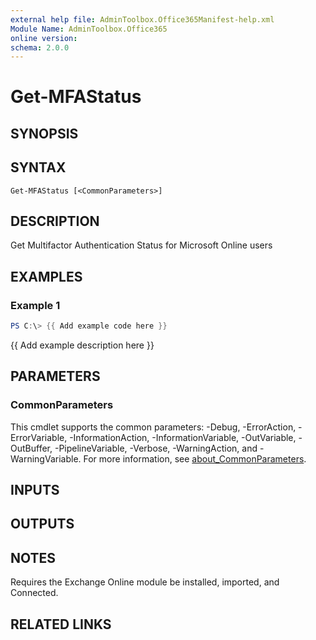 ```yaml
---
external help file: AdminToolbox.Office365Manifest-help.xml
Module Name: AdminToolbox.Office365
online version:
schema: 2.0.0
---
```


# Get-MFAStatus

## SYNOPSIS

## SYNTAX

```
Get-MFAStatus [<CommonParameters>]
```

## DESCRIPTION
Get Multifactor Authentication Status for Microsoft Online users

## EXAMPLES

### Example 1
```powershell
PS C:\> {{ Add example code here }}
```

{{ Add example description here }}

## PARAMETERS

### CommonParameters
This cmdlet supports the common parameters: -Debug, -ErrorAction, -ErrorVariable, -InformationAction, -InformationVariable, -OutVariable, -OutBuffer, -PipelineVariable, -Verbose, -WarningAction, and -WarningVariable. For more information, see [about_CommonParameters](http://go.microsoft.com/fwlink/?LinkID=113216).

## INPUTS

## OUTPUTS

## NOTES
Requires the Exchange Online module be installed, imported, and Connected.

## RELATED LINKS
